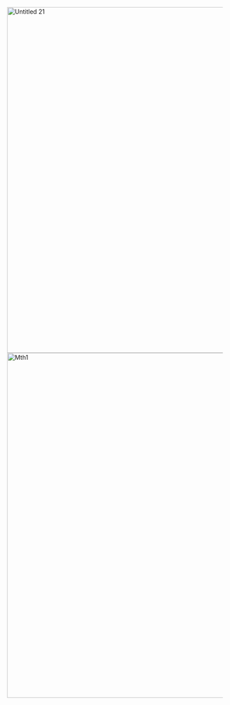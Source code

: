 <img width="806" alt="Untitled 21" src="https://github.com/Samismail2010/Data-Structures-and-Algorithms/assets/88996409/b0e6b1ca-881b-4b34-88a3-40e4d82ca245">
<img width="804" alt="Mth1" src="https://github.com/Samismail2010/Data-Structures-and-Algorithms/assets/88996409/3ab9e528-43b2-4073-b4f6-21323e2cff1a">
